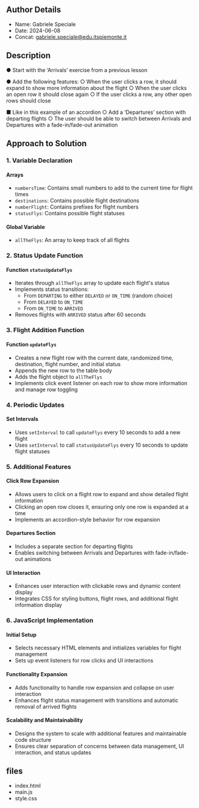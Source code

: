 ## Author Details

* Name: Gabriele Speciale
* Date: 2024-06-08
* Concat: gabriele.speciale@edu.itspiemonte.it



## Description
● Start with the ‘Arrivals’ exercise from a previous lesson
  
 ● Add the following features:
  ○ When the user clicks a row, it should expand to show more information about the flight
  ○ When the user clicks an open row it should close again
  ○ If the user clicks a row, any other open rows should close
 
 ■ Like in this example of an accordion
  ○ Add a ‘Departures’ section with departing flights
  ○ The user should be able to switch between Arrivals and Departures with a fade-in/fade-out 
  animation




## Approach to Solution

### 1. Variable Declaration

#### Arrays
- `numbersTime`: Contains small numbers to add to the current time for flight times
- `destinations`: Contains possible flight destinations
- `numberFlight`: Contains prefixes for flight numbers
- `statusFlys`: Contains possible flight statuses

#### Global Variable
- `allTheFlys`: An array to keep track of all flights

### 2. Status Update Function

#### Function `statusUpdateFlys`
- Iterates through `allTheFlys` array to update each flight's status
- Implements status transitions:
  - From `DEPARTING` to either `DELAYED` or `ON_TIME` (random choice)
  - From `DELAYED` to `ON_TIME`
  - From `ON_TIME` to `ARRIVED`
- Removes flights with `ARRIVED` status after 60 seconds

### 3. Flight Addition Function

#### Function `updateFlys`
- Creates a new flight row with the current date, randomized time, destination, flight number, and initial status
- Appends the new row to the table body
- Adds the flight object to `allTheFlys`
- Implements click event listener on each row to show more information and manage row toggling

### 4. Periodic Updates

#### Set Intervals
- Uses `setInterval` to call `updateFlys` every 10 seconds to add a new flight
- Uses `setInterval` to call `statusUpdateFlys` every 10 seconds to update flight statuses

### 5. Additional Features

#### Click Row Expansion
- Allows users to click on a flight row to expand and show detailed flight information
- Clicking an open row closes it, ensuring only one row is expanded at a time
- Implements an accordion-style behavior for row expansion

#### Departures Section
- Includes a separate section for departing flights
- Enables switching between Arrivals and Departures with fade-in/fade-out animations

#### UI Interaction
- Enhances user interaction with clickable rows and dynamic content display
- Integrates CSS for styling buttons, flight rows, and additional flight information display

### 6. JavaScript Implementation

#### Initial Setup
- Selects necessary HTML elements and initializes variables for flight management
- Sets up event listeners for row clicks and UI interactions

#### Functionality Expansion
- Adds functionality to handle row expansion and collapse on user interaction
- Enhances flight status management with transitions and automatic removal of arrived flights

#### Scalability and Maintainability
- Designs the system to scale with additional features and maintainable code structure
- Ensures clear separation of concerns between data management, UI interaction, and status updates







## files

* index.html
* main.js
* style.css